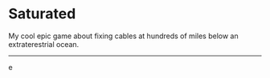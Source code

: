 # Saturated

My cool epic game about fixing cables at hundreds of miles below an extraterestrial ocean.

---
e
